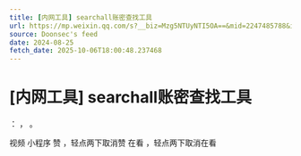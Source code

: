 ```yaml
---
title: [内网工具] searchall账密查找工具
url: https://mp.weixin.qq.com/s?__biz=Mzg5NTUyNTI5OA==&mid=2247485788&idx=3&sn=60fb38b981ca2aca6814911382bc9f65
source: Doonsec's feed
date: 2024-08-25
fetch_date: 2025-10-06T18:00:48.237468
---
```


# [内网工具] searchall账密查找工具

：
，
。

视频
小程序
赞
，轻点两下取消赞
在看
，轻点两下取消在看